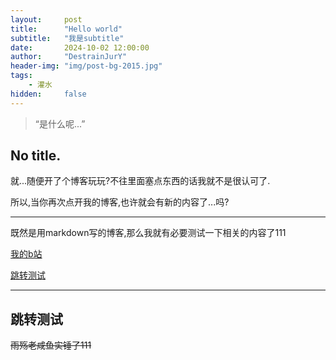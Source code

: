 ```yaml
---
layout:     post
title:      "Hello world"
subtitle:   "我是subtitle"
date:       2024-10-02 12:00:00
author:     "DestrainJurY"
header-img: "img/post-bg-2015.jpg"
tags:
    - 灌水
hidden:     false
---
```


> “是什么呢...”

## No title.

就...随便开了个博客玩玩?不往里面塞点东西的话我就不是很认可了.

所以,当你再次点开我的博客,也许就会有新的内容了...吗?

---

既然是用markdown写的博客,那么我就有必要测试一下相关的内容了111

[我的b站](https://space.bilibili.com/302475547)

[跳转测试](#build)

<p id = "build"></p>

---

## 跳转测试

~~雨殇老咸鱼实锤了111~~
